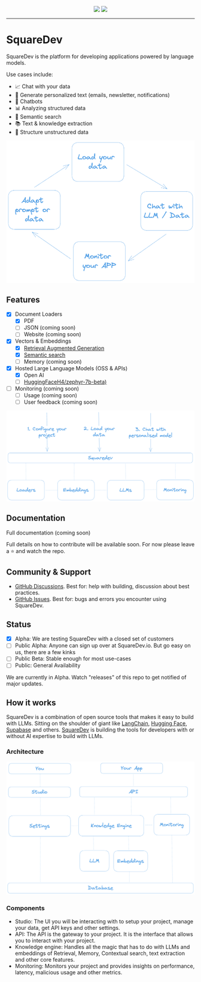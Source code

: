 <p align="center">
<img src="https://raw.githubusercontent.com/squaredev-io/squaredev/preview/public/sqd-dark-trans.png#gh-light-mode-only">
<img src="https://raw.githubusercontent.com/squaredev-io/squaredev/preview/public/sqd-light-trans.png#gh-dark-mode-only">
</p>

---

# SquareDev

SquareDev is the platform for developing applications powered by language models.

Use cases include:

- 📈 Chat with your data
- 💬 Generate personalized text (emails, newsletter, notifications)
- 🤖 Chatbots
- 📊 Analyzing structured data
- 🔎 Semantic search
- 📚 Text & knowledge extraction
- 🧹 Structure unstructured data

![Flow](/public/flow.png 'Flow')

## Features

- [x] Document Loaders
  - [x] PDF
  - [ ] JSON (coming soon)
  - [ ] Website (coming soon)
- [x] Vectors & Embeddings
  - [x] [Retrieval Augmented Generation](https://www.perplexity.ai/search/Retrieval-Augmented-Generation-wdAKdu4sSE.s1td7mtXqEQ?s=c)
  - [x] [Semantic search](https://www.perplexity.ai/search/semantic-search-eXS9K0oARMizIBbAkSvSAw?s=c)
  - [ ] Memory (coming soon)
- [x] Hosted Large Language Models (OSS & APIs)
  - [x] Open AI
  - [ ] [HuggingFaceH4/zephyr-7b-beta)](https://huggingface.co/HuggingFaceH4/zephyr-7b-beta)
- [ ] Monitoring (coming soon)
  - [ ] Usage (coming soon)
  - [ ] User feedback (coming soon)

![Steps](/public/steps.png 'Steps')

## Documentation

Full documentation (coming soon)

Full details on how to contribute will be available soon. For now please leave a ⭐️ and watch the repo.

## Community & Support

- [GitHub Discussions](https://github.com/squaredev-io/squaredev/discussions). Best for: help with building, discussion about best practices.
- [GitHub Issues](https://github.com/squaredev-io/squaredev/issues). Best for: bugs and errors you encounter using SquareDev.

## Status

- [x] Alpha: We are testing SquareDev with a closed set of customers
- [ ] Public Alpha: Anyone can sign up over at SquareDev.io. But go easy on us, there are a few kinks
- [ ] Public Beta: Stable enough for most use-cases
- [ ] Public: General Availability

We are currently in Alpha. Watch "releases" of this repo to get notified of major updates.

## How it works

SquareDev is a combination of open source tools that makes it easy to build with LLMs. Sitting on the shoulder of giant like [LangChain](https://www.langchain.com/), [Hugging Face](https://huggingface.co/), [Supabase](https://supabase.com/) and others. [SquareDev](https://squaredev.io/) is building the tools for developers with or without AI expertise to build with LLMs.

### Architecture

![Architecture](/public/architecture.png 'Architecture')

### Components

- Studio: The UI you will be interacting with to setup your project, manage your data, get API keys and other settings.
- API: The API is the gateway to your project. It is the interface that allows you to interact with your project.
- Knowledge engine: Handles all the magic that has to do with LLMs and embeddings of Retrieval, Memory, Contextual search, text extraction and other core features.
- Monitoring: Monitors your project and provides insights on performance, latency, malicious usage and other metrics.
